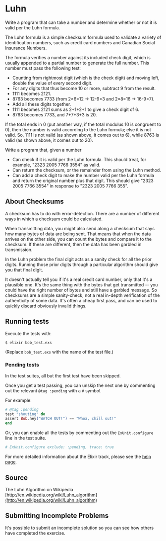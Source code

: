 # Luhn

Write a program that can take a number and determine whether or not it is valid per the Luhn formula.

The Luhn formula is a simple checksum formula used to validate a variety
of identification numbers, such as credit card numbers and Canadian
Social Insurance Numbers.

The formula verifies a number against its included check digit, which is
usually appended to a partial number to generate the full number. This
number must pass the following test:

- Counting from rightmost digit (which is the check digit) and moving
left, double the value of every second digit.
- For any digits that thus become 10 or more, subtract 9 from the
result.
- 1111 becomes 2121.
- 8763 becomes 7733 (from 2×6=12 → 12-9=3 and 2×8=16 → 16-9=7).
- Add all these digits together.
- 1111 becomes 2121 sums as 2+1+2+1 to give a check digit of 6.
- 8763 becomes 7733, and 7+7+3+3 is 20.

If the total ends in 0 (put another way, if the total modulus 10 is
    congruent to 0), then the number is valid according to the Luhn formula;
else it is not valid. So, 1111 is not valid (as shown above, it comes
    out to 6), while 8763 is valid (as shown above, it comes out to 20).

Write a program that, given a number

- Can check if it is valid per the Luhn formula. This should treat, for
example, "2323 2005 7766 3554" as valid.
- Can return the checksum, or the remainder from using the Luhn method.
- Can add a check digit to make the number valid per the Luhn formula and
return the original number plus that digit. This should give "2323 2005 7766
3554" in response to "2323 2005 7766 355".

## About Checksums

A checksum has to do with error-detection. There are a number of different
ways in which a checksum could be calculated.

When transmitting data, you might also send along a checksum that says how
many bytes of data are being sent. That means that when the data arrives on
the other side, you can count the bytes and compare it to the checksum. If
these are different, then the data has been garbled in transmission.

In the Luhn problem the final digit acts as a sanity check for all the prior
digits. Running those prior digits through a particular algorithm should give
you that final digit.

It doesn't actually tell you if it's a real credit card number, only that it's
a plausible one. It's the same thing with the bytes that get transmitted --
you could have the right number of bytes and still have a garbled message. So
checksums are a simple sanity-check, not a real in-depth verification of the
authenticity of some data. It's often a cheap first pass, and can be used to
quickly discard obviously invalid things.


## Running tests

Execute the tests with:

```bash
$ elixir bob_test.exs
```

(Replace `bob_test.exs` with the name of the test file.)


### Pending tests

  In the test suites, all but the first test have been skipped.

  Once you get a test passing, you can unskip the next one by
  commenting out the relevant `@tag :pending` with a `#` symbol.

  For example:

  ```elixir
# @tag :pending
  test "shouting" do
  assert Bob.hey("WATCH OUT!") == "Whoa, chill out!"
  end
  ```

  Or, you can enable all the tests by commenting out the
  `ExUnit.configure` line in the test suite.

  ```elixir
# ExUnit.configure exclude: :pending, trace: true
  ```

  For more detailed information about the Elixir track, please
  see the [help page](http://exercism.io/languages/elixir).

## Source

  The Luhn Algorithm on Wikipedia [http://en.wikipedia.org/wiki/Luhn_algorithm](http://en.wikipedia.org/wiki/Luhn_algorithm)

## Submitting Incomplete Problems
  It's possible to submit an incomplete solution so you can see how others have completed the exercise.


